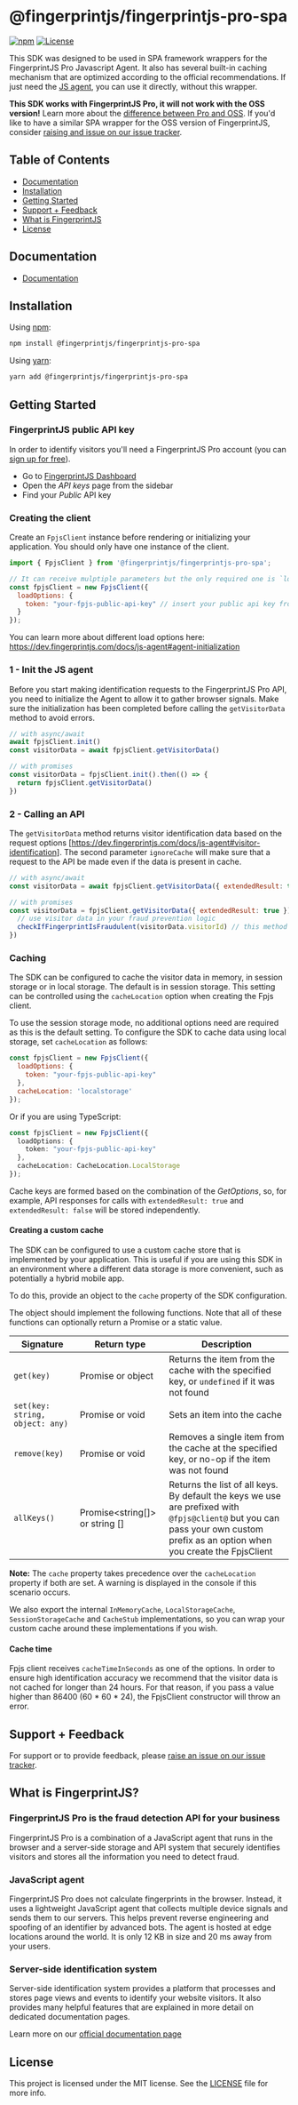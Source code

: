 # @fingerprintjs/fingerprintjs-pro-spa

[![npm](https://img.shields.io/npm/v/@fingerprintjs/fingerprintjs-pro-spa.svg?style=flat)](https://www.npmjs.com/package/@fingerprintjs/fingerprintjs-pro-spa)
[![License](https://img.shields.io/:license-mit-blue.svg?style=flat)](https://opensource.org/licenses/MIT)

This SDK was designed to be used in SPA framework wrappers for the FingerprintJS Pro Javascript Agent. 
It also has several built-in caching mechanism that are optimized according to the official recommendations. 
If just need the [JS agent](https://github.com/fingerprintjs/fingerprintjs), you can use it directly, without this wrapper.

**This SDK works with FingerprintJS Pro, it will not work with the OSS version!** 
Learn more about the [difference between Pro and OSS](https://dev.fingerprintjs.com/docs/pro-vs-open-source). 
If you'd like to have a similar SPA wrapper for the OSS version of FingerprintJS, consider [raising and issue on our issue tracker](https://github.com/fingerprintjs/fingerprintjs-pro-spa/issues).

## Table of Contents

- [Documentation](#documentation)
- [Installation](#installation)
- [Getting Started](#getting-started)
- [Support + Feedback](#support--feedback)
- [What is FingerprintJS](#what-is-fingerprintjs)
- [License](#license)

## Documentation

- [Documentation](https://dev.fingerprintjs.com/docs)

## Installation

Using [npm](https://npmjs.org):

```sh
npm install @fingerprintjs/fingerprintjs-pro-spa
```

Using [yarn](https://yarnpkg.com):

```sh
yarn add @fingerprintjs/fingerprintjs-pro-spa
```

## Getting Started

### FingerprintJS public API key

In order to identify visitors you'll need a FingerprintJS Pro account (you can [sign up for free](https://dashboard.fingerprintjs.com/signup/)).

- Go to [FingerprintJS Dashboard](https://dashboard.fingerprintjs.com/)
- Open the _API keys_ page from the sidebar
- Find your _Public_ API key

### Creating the client

Create an `FpjsClient` instance before rendering or initializing your application. You should only have one instance of the client.

```js
import { FpjsClient } from '@fingerprintjs/fingerprintjs-pro-spa';

// It can receive mulptiple parameters but the only required one is `loadOptions`, which contains the token
const fpjsClient = new FpjsClient({
  loadOptions: {
    token: "your-fpjs-public-api-key" // insert your public api key from the dashboard here
  }
});
```
You can learn more about different load options here: https://dev.fingerprintjs.com/docs/js-agent#agent-initialization

### 1 - Init the JS agent

Before you start making identification requests to the FingerprintJS Pro API, you need to initialize the Agent 
to allow it to gather browser signals. 
Make sure the initialization has been completed before calling the `getVisitorData` method to avoid errors.

```js
// with async/await
await fpjsClient.init()
const visitorData = await fpjsClient.getVisitorData()

// with promises
const visitorData = fpjsClient.init().then(() => {
  return fpjsClient.getVisitorData()
})
```

### 2 - Calling an API
The `getVisitorData` method returns visitor identification data based on the request options [https://dev.fingerprintjs.com/docs/js-agent#visitor-identification].
The second parameter `ignoreCache` will make sure that a request to the API  be made even if the data is present in cache.

```js
// with async/await
const visitorData = await fpjsClient.getVisitorData({ extendedResult: true })

// with promises
const visitorData = fpjsClient.getVisitorData({ extendedResult: true }).then((visitorData) => {
  // use visitor data in your fraud prevention logic
  checkIfFingerprintIsFraudulent(visitorData.visitorId) // this method is just an example, this SDK doesn't actually supply it
})
```

### Caching

The SDK can be configured to cache the visitor data in memory, in session storage or in local storage. 
The default is in session storage. This setting can be controlled using the `cacheLocation` option when creating the Fpjs client.

To use the session storage mode, no additional options need are required as this is the default setting. To configure the SDK to cache data using local storage, set `cacheLocation` as follows:

```js
const fpjsClient = new FpjsClient({
  loadOptions: {
    token: "your-fpjs-public-api-key"
  },
  cacheLocation: 'localstorage'
});
```

Or if you are using TypeScript:
```ts
const fpjsClient = new FpjsClient({
  loadOptions: {
    token: "your-fpjs-public-api-key"
  },
  cacheLocation: CacheLocation.LocalStorage
});
```

Cache keys are formed based on the combination of the _GetOptions_, so, for example, API responses for calls with `extendedResult: true` and `extendedResult: false`
will be stored independently.

#### Creating a custom cache

The SDK can be configured to use a custom cache store that is implemented by your application. This is useful if you are using this SDK in an environment where a different data storage is more convenient, such as potentially a hybrid mobile app.

To do this, provide an object to the `cache` property of the SDK configuration.

The object should implement the following functions. Note that all of these functions can optionally return a Promise or a static value.

| Signature                        | Return type                    | Description                                                                                                                                                                    |
| -------------------------------- | ------------------------------ |--------------------------------------------------------------------------------------------------------------------------------------------------------------------------------|
| `get(key)`                       | Promise<object> or object      | Returns the item from the cache with the specified key, or `undefined` if it was not found                                                                                     |
| `set(key: string, object: any) ` | Promise<void> or void          | Sets an item into the cache                                                                                                                                                    |
| `remove(key)`                    | Promise<void> or void          | Removes a single item from the cache at the specified key, or no-op if the item was not found                                                                                  |
| `allKeys()`                      | Promise<string[]> or string [] | Returns the list of all keys. By default the keys we use are prefixed with `@fpjs@client@` but you can pass your own custom prefix as an option when you create the FpjsClient |

**Note:** The `cache` property takes precedence over the `cacheLocation` property if both are set. A warning is displayed in the console if this scenario occurs.

We also export the internal `InMemoryCache`, `LocalStorageCache`, `SessionStorageCache` and `CacheStub` implementations, so you can wrap your custom cache around these implementations if you wish.

#### Cache time
Fpjs client receives `cacheTimeInSeconds` as one of the options. In order to ensure high identification accuracy we recommend that the visitor data is not cached for longer than 24 hours.
For that reason, if you pass a value higher than 86400 (60 * 60 * 24), the FpjsClient constructor will throw an error.

## Support + Feedback

For support or to provide feedback, please [raise an issue on our issue tracker](https://github.com/fingerprintjs/fingerprintjs-pro-spa/issues).

## What is FingerprintJS?

### FingerprintJS Pro is the fraud detection API for your business

FingerprintJS Pro is a combination of a JavaScript agent that runs in the browser and a server-side storage and API system 
that securely identifies visitors and stores all the information you need to detect fraud.

### JavaScript agent
FingerprintJS Pro does not calculate fingerprints in the browser. Instead, it uses a lightweight JavaScript agent that collects multiple device signals and sends them to our servers. 
This helps prevent reverse engineering and spoofing of an identifier by advanced bots. The agent is hosted at edge locations around the world. It is only 12 KB in size and 20 ms away from your users.

### Server-side identification system
Server-side identification system provides a platform that processes and stores page views and events to identify your website visitors. 
It also provides many helpful features that are explained in more detail on dedicated documentation pages.

Learn more on our [official documentation page](https://dev.fingerprintjs.com/docs/introduction)

## License

This project is licensed under the MIT license. See the [LICENSE](https://github.com/fingerprintjs/fingerprintjs-pro-spa/blob/master/LICENSE) file for more info.
